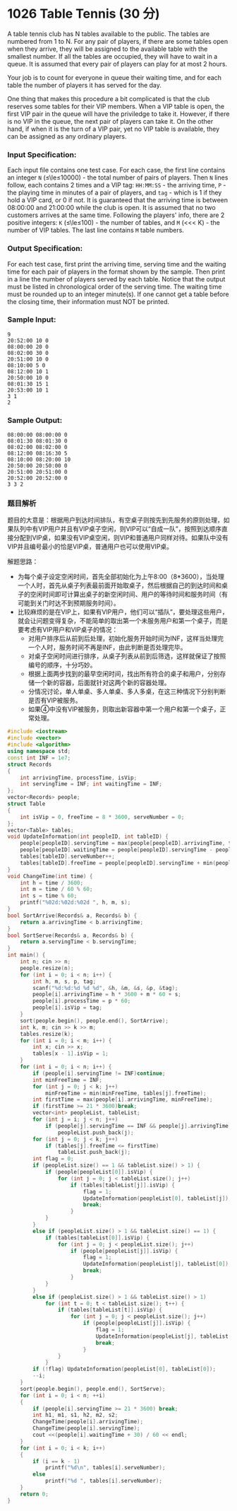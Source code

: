 # 1026 Table Tennis (30 分)

A table tennis club has N tables available to the public. The tables are numbered from 1 to N. For any pair of players, if there are some tables open when they arrive, they will be assigned to the available table with the smallest number. If all the tables are occupied, they will have to wait in a queue. It is assumed that every pair of players can play for at most 2 hours.

Your job is to count for everyone in queue their waiting time, and for each table the number of players it has served for the day.

One thing that makes this procedure a bit complicated is that the club reserves some tables for their VIP members. When a VIP table is open, the first VIP pair in the queue will have the priviledge to take it. However, if there is no VIP in the queue, the next pair of players can take it. On the other hand, if when it is the turn of a VIP pair, yet no VIP table is available, they can be assigned as any ordinary players.

### Input Specification:

Each input file contains one test case. For each case, the first line contains an integer `N` (≤\\le≤10000) - the total number of pairs of players. Then `N` lines follow, each contains 2 times and a VIP tag: `HH:MM:SS` \- the arriving time, `P` \- the playing time in minutes of a pair of players, and `tag` \- which is 1 if they hold a VIP card, or 0 if not. It is guaranteed that the arriving time is between 08:00:00 and 21:00:00 while the club is open. It is assumed that no two customers arrives at the same time. Following the players' info, there are 2 positive integers: `K` (≤\\le≤100) - the number of tables, and `M` (<<< K) - the number of VIP tables. The last line contains `M` table numbers.

### Output Specification:

For each test case, first print the arriving time, serving time and the waiting time for each pair of players in the format shown by the sample. Then print in a line the number of players served by each table. Notice that the output must be listed in chronological order of the serving time. The waiting time must be rounded up to an integer minute(s). If one cannot get a table before the closing time, their information must NOT be printed.

### Sample Input:

    9
    20:52:00 10 0
    08:00:00 20 0
    08:02:00 30 0
    20:51:00 10 0
    08:10:00 5 0
    08:12:00 10 1
    20:50:00 10 0
    08:01:30 15 1
    20:53:00 10 1
    3 1
    2
    

### Sample Output:

    08:00:00 08:00:00 0
    08:01:30 08:01:30 0
    08:02:00 08:02:00 0
    08:12:00 08:16:30 5
    08:10:00 08:20:00 10
    20:50:00 20:50:00 0
    20:51:00 20:51:00 0
    20:52:00 20:52:00 0
    3 3 2

### 题目解析

题目的大意是：根据用户到达时间排队，有空桌子则按先到先服务的原则处理，如果队列中有VIP用户并且有VIP桌子空闲，则VIP可以“自成一队”，按照到达顺序直接分配到VIP桌，如果没有VIP桌空闲，则VIP和普通用户同样对待。如果队中没有VIP并且编号最小的恰是VIP桌，普通用户也可以使用VIP桌。

解题思路：

- 为每个桌子设定空闲时间，首先全部初始化为上午8:00（8*3600），当处理一个人时，首先从桌子列表最前面开始取桌子，然后根据自己的到达时间和桌子的空闲时间即可计算出桌子的新空闲时间、用户的等待时间和服务时间（有可能到关门时达不到预期服务时间）。
- 比较麻烦的是在VIP上，如果有VIP用户，他们可以“插队”，要处理这些用户，就会让问题变得复杂，不能简单的取出第一个未服务用户和第一个桌子，而是要考虑有VIP用户和VIP桌子的情况：
  - 对用户排序后从前到后处理，初始化服务开始时间为INF，这样当处理完一个人时，服务时间不再是INF，由此判断是否处理完毕。
  - 对桌子空闲时间进行排序，从桌子列表从前到后筛选，这样就保证了按照编号的顺序，十分巧妙。
  - 根据上面两步找到的最早空闲时间，找出所有符合的桌子和用户，分别存储一个新的容器，后面就针对这两个新的容器处理。
  - 分情况讨论，单人单桌、多人单桌、多人多桌，在这三种情况下分别判断是否有VIP被服务。
  - 如果④中没有VIP被服务，则取出新容器中第一个用户和第一个桌子，正常处理。

```C++
#include <iostream>
#include <vector>
#include <algorithm>
using namespace std;
const int INF = 1e7;
struct Records
{
	int arrivingTime, processTime, isVip;
	int servingTime = INF; int waitingTime = INF;
};
vector<Records> people;
struct Table
{
	int isVip = 0, freeTime = 8 * 3600, serveNumber = 0;
};
vector<Table> tables;
void UpdateInformation(int peopleID, int tableID) {
	people[peopleID].servingTime = max(people[peopleID].arrivingTime, tables[tableID].freeTime);
	people[peopleID].waitingTime = people[peopleID].servingTime - people[peopleID].arrivingTime;
	tables[tableID].serveNumber++;
	tables[tableID].freeTime = people[peopleID].servingTime + min(people[peopleID].processTime, 2 * 3600);
}
void ChangeTime(int time) {
	int h = time / 3600;
	int m = time / 60 % 60;
	int s = time % 60;
	printf("%02d:%02d:%02d ", h, m, s);
}
bool SortArrive(Records& a, Records& b) {
	return a.arrivingTime < b.arrivingTime;
}
bool SortServe(Records& a, Records& b) {
	return a.servingTime < b.servingTime;
}
int main() {
	int n; cin >> n;
	people.resize(n);
	for (int i = 0; i < n; i++) {
		int h, m, s, p, tag;
		scanf("%d:%d:%d %d %d", &h, &m, &s, &p, &tag);
		people[i].arrivingTime = h * 3600 + m * 60 + s;
		people[i].processTime = p * 60;
		people[i].isVip = tag;
	}
	sort(people.begin(), people.end(), SortArrive);
	int k, m; cin >> k >> m;
	tables.resize(k);
	for (int i = 0; i < m; i++) {
		int x; cin >> x;
		tables[x - 1].isVip = 1;
	}
	for (int i = 0; i < n; i++) {
		if (people[i].servingTime != INF)continue;
		int minFreeTime = INF;
		for (int j = 0; j < k; j++)
			minFreeTime = min(minFreeTime, tables[j].freeTime);
		int firstTime = max(people[i].arrivingTime, minFreeTime);
		if (firstTime >= 21 * 3600)break;
		vector<int> peopleList, tableList;
		for (int j = i; j < n; j++)
			if (people[j].servingTime == INF && people[j].arrivingTime <= firstTime)
				peopleList.push_back(j);
		for (int j = 0; j < k; j++)
			if (tables[j].freeTime <= firstTime)
				tableList.push_back(j);
		int flag = 0;
		if (peopleList.size() == 1 && tableList.size() > 1) {
			if (people[peopleList[0]].isVip) {
				for (int j = 0; j < tableList.size(); j++)
					if (tables[tableList[j]].isVip) {
						flag = 1;
						UpdateInformation(peopleList[0], tableList[j]);
						break;
					}
			}
		}
		else if (peopleList.size() > 1 && tableList.size() == 1) {
			if (tables[tableList[0]].isVip) {
				for (int j = 0; j < peopleList.size(); j++)
					if (people[peopleList[j]].isVip) {
						flag = 1;
						UpdateInformation(peopleList[j], tableList[0]);
						break;
					}
			}
		}
		else if (peopleList.size() > 1 && tableList.size() > 1)
			for (int t = 0; t < tableList.size(); t++) {
				if (tables[tableList[t]].isVip) {
					for (int j = 0; j < peopleList.size(); j++)
						if (people[peopleList[j]].isVip) {
							flag = 1;
							UpdateInformation(peopleList[j], tableList[t]);
							break;
						}
				}
			}
		if (!flag) UpdateInformation(peopleList[0], tableList[0]);
		--i;
	}
	sort(people.begin(), people.end(), SortServe);
	for (int i = 0; i < n; ++i)
	{
		if (people[i].servingTime >= 21 * 3600) break;
		int h1, m1, s1, h2, m2, s2;
		ChangeTime(people[i].arrivingTime);
		ChangeTime(people[i].servingTime);
		cout <<(people[i].waitingTime + 30) / 60 << endl;
	}
	for (int i = 0; i < k; i++)
	{
		if (i == k - 1)
			printf("%d\n", tables[i].serveNumber);
		else
			printf("%d ", tables[i].serveNumber);
	}
	return 0;
}
```
